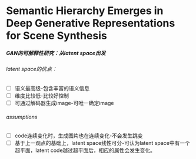 # Semantic Hierarchy Emerges in Deep Generative Representations for Scene Synthesis


##### GAN的可解释性研究：从latent space出发

###### latent space的优点：

- [ ] 语义最高级-包含丰富的语义信息
- [ ] 维度比较低-比较好控制
- [ ] 可通过解码器生成image-可唯一确定image

###### assumptions

- [ ] code连续变化时，生成图片也在连续变化-不会发生跳变
- [ ] 基于上一观点的基础上，latent space线性可分-可认为latent space中有一个超平面，latent code越过超平面后，相应的属性会发生变化。
